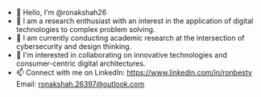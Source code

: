 - 👋 Hello, I'm @ronakshah26
- 👀 I am a research enthusiast with an interest in the application of digital technologies to complex problem solving.
- 🌱 I am currently conducting academic research at the intersection of cybersecurity and design thinking.  
- 💞️ I'm interested in collaborating on innovative technologies and consumer-centric digital architectures. 
- 📫 Connect with me on LinkedIn: https://www.linkedin.com/in/ronbesty Email: ronakshah.26397@outlook.com

<!---
ronakshah26/ronakshah26 is a ✨ special ✨ repository because its `README.md` (this file) appears on your GitHub profile.
You can click the Preview link to take a look at your changes.
--->
